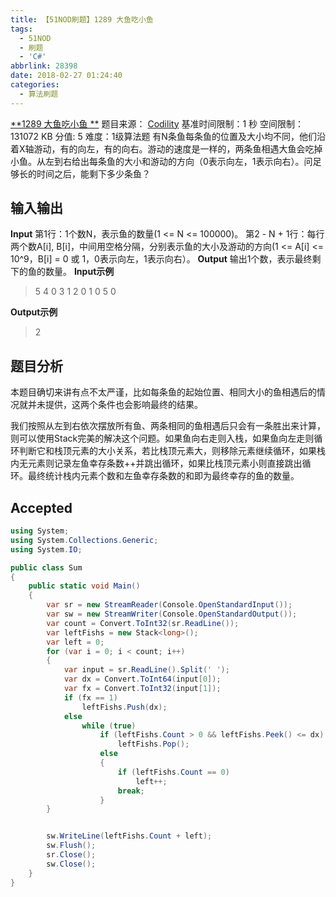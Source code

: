 ```yaml
---
title: 【51NOD刷题】1289 大鱼吃小鱼
tags:
  - 51NOD
  - 刷题
  - 'C#'
abbrlink: 28398
date: 2018-02-27 01:24:40
categories:
  - 算法刷题
---
```

[**1289 大鱼吃小鱼  **](http://www.51nod.com/onlineJudge/questionCode.html#!problemId=1289)
题目来源： [Codility](https://codility.com/)
基准时间限制：1 秒 空间限制：131072 KB 分值: 5 难度：1级算法题
有N条鱼每条鱼的位置及大小均不同，他们沿着X轴游动，有的向左，有的向右。游动的速度是一样的，两条鱼相遇大鱼会吃掉小鱼。从左到右给出每条鱼的大小和游动的方向（0表示向左，1表示向右）。问足够长的时间之后，能剩下多少条鱼？
<!--more-->
## 输入输出
**Input**
第1行：1个数N，表示鱼的数量(1 <= N <= 100000)。
第2 - N + 1行：每行两个数A[i], B[i]，中间用空格分隔，分别表示鱼的大小及游动的方向(1 <= A[i] <= 10^9，B[i] = 0 或 1，0表示向左，1表示向右）。
**Output**
输出1个数，表示最终剩下的鱼的数量。
**Input示例**
>5
4 0
3 1
2 0
1 0
5 0

**Output示例**
> 2

## 题目分析
本题目确切来讲有点不太严谨，比如每条鱼的起始位置、相同大小的鱼相遇后的情况就并未提供，这两个条件也会影响最终的结果。

我们按照从左到右依次摆放所有鱼、两条相同的鱼相遇后只会有一条胜出来计算，则可以使用Stack完美的解决这个问题。如果鱼向右走则入栈，如果鱼向左走则循环判断它和栈顶元素的大小关系，若比栈顶元素大，则移除元素继续循环，如果栈内无元素则记录左鱼幸存条数++并跳出循环，如果比栈顶元素小则直接跳出循环。最终统计栈内元素个数和左鱼幸存条数的和即为最终幸存的鱼的数量。

## Accepted
```csharp
using System;
using System.Collections.Generic;
using System.IO;

public class Sum
{
    public static void Main()
    {
        var sr = new StreamReader(Console.OpenStandardInput());
        var sw = new StreamWriter(Console.OpenStandardOutput());
        var count = Convert.ToInt32(sr.ReadLine());
        var leftFishs = new Stack<long>();
        var left = 0;
        for (var i = 0; i < count; i++)
        {
            var input = sr.ReadLine().Split(' ');
            var dx = Convert.ToInt64(input[0]);
            var fx = Convert.ToInt32(input[1]);
            if (fx == 1)
                leftFishs.Push(dx);
            else
                while (true)
                    if (leftFishs.Count > 0 && leftFishs.Peek() <= dx)
                        leftFishs.Pop();
                    else
                    {
                        if (leftFishs.Count == 0)
                            left++;
                        break;
                    }
        }


        sw.WriteLine(leftFishs.Count + left);
        sw.Flush();
        sr.Close();
        sw.Close();
    }
}
```